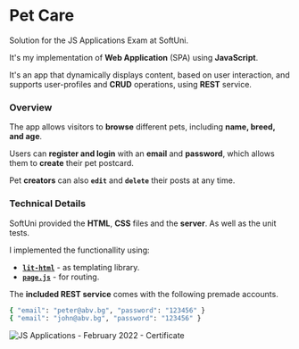 # Pet Care

Solution for the JS Applications Exam at SoftUni.

It's my implementation of **Web Application** (SPA) using **JavaScript**. 

It's an app that dynamically displays content, based on user interaction, and supports user-profiles and **CRUD** operations, using **REST** service.

### Overview

The app allows visitors to **browse** different pets, including **name, breed, and age**.

Users can **register and login** with an **email** and **password**, which allows them to **create** their pet postcard.

Pet **creators** can also **`edit`** and **`delete`** their posts at any time.

### Technical Details

SoftUni provided the **HTML**, **CSS** files and the **server**. As well as the unit tests.

I implemented the functionallity using:
- [**`lit-html`**](https://lit.dev/docs/v1/lit-html/introduction/) - as templating library.
- [**`page.js`**](https://github.com/visionmedia/page.js) - for routing.

The **included REST service** comes with the following premade accounts.

```sh
{ "email": "peter@abv.bg", "password": "123456" }
{ "email": "john@abv.bg", "password": "123456" }
```

![JS Applications - February 2022 - Certificate](https://user-images.githubusercontent.com/103751145/167355892-94d35229-1ced-4c8b-805b-2bd9003fac87.jpeg)
